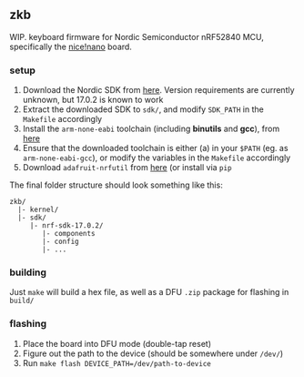 ## zkb

WIP. keyboard firmware for Nordic Semiconductor nRF52840 MCU, specifically the [nice!nano](https://docs.nicekeyboards.com/#/nice!nano) board.

### setup

1. Download the Nordic SDK from [here](https://www.nordicsemi.com/Software-and-tools/Software/nRF5-SDK/Download). Version requirements are currently unknown, but 17.0.2 is known to work
2. Extract the downloaded SDK to `sdk/`, and modify `SDK_PATH` in the `Makefile` accordingly
3. Install the `arm-none-eabi` toolchain (including **binutils** and **gcc**), from [here](https://developer.arm.com/tools-and-software/open-source-software/developer-tools/gnu-toolchain/gnu-rm/downloads)
4. Ensure that the downloaded toolchain is either (a) in your `$PATH` (eg. as `arm-none-eabi-gcc`), or modify the variables in the `Makefile` accordingly
5. Download `adafruit-nrfutil` from [here](https://github.com/adafruit/Adafruit_nRF52_nrfutil) (or install via `pip`

The final folder structure should look something like this:
```
zkb/
  |- kernel/
  |- sdk/
     |- nrf-sdk-17.0.2/
        |- components
        |- config
        |- ...
```

### building

Just `make` will build a hex file, as well as a DFU `.zip` package for flashing in `build/`

### flashing

1. Place the board into DFU mode (double-tap reset)
2. Figure out the path to the device (should be somewhere under `/dev/`)
3. Run `make flash DEVICE_PATH=/dev/path-to-device`
